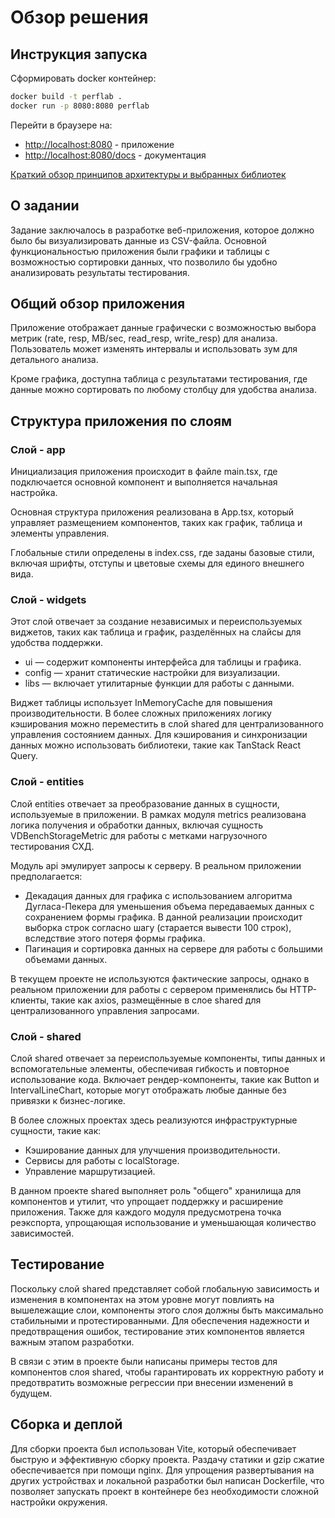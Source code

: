 # Обзор решения

## Инструкция запуска

Сформировать docker контейнер:

```bash
docker build -t perflab .
docker run -p 8080:8080 perflab
```

Перейти в браузере на:

+ [http://localhost:8080](http://localhost:8080) - приложение
+ [http://localhost:8080/docs](http://localhost:8080/docs) - документация


[Краткий обзор принципов архитектуры и выбранных библиотек](architecture)

## О задании

Задание заключалось в разработке веб-приложения, которое должно было бы визуализировать данные из CSV-файла. Основной
функциональностью приложения были графики и таблицы с возможностью сортировки данных, что позволило бы удобно
анализировать результаты тестирования.

## Общий обзор приложения

Приложение отображает данные графически с возможностью выбора метрик (rate, resp, MB/sec, read_resp, write_resp) для
анализа. Пользователь может изменять интервалы и использовать зум для детального анализа.

Кроме графика, доступна таблица с результатами тестирования, где данные можно сортировать по любому столбцу для удобства
анализа.

## Структура приложения по слоям

### Слой - app

Инициализация приложения происходит в файле main.tsx, где подключается основной компонент и выполняется начальная
настройка.

Основная структура приложения реализована в App.tsx, который управляет размещением компонентов, таких как график,
таблица и элементы управления.

Глобальные стили определены в index.css, где заданы базовые стили, включая шрифты, отступы и цветовые схемы для единого
внешнего вида.

### Слой - widgets

Этот слой отвечает за создание независимых и переиспользуемых виджетов, таких как таблица и график, разделённых на
слайсы для удобства поддержки.

+ ui — содержит компоненты интерфейса для таблицы и графика.
+ config — хранит статические настройки для визуализации.
+ libs — включает утилитарные функции для работы с данными.

Виджет таблицы использует InMemoryCache для повышения производительности. В более сложных приложениях логику кэширования
можно переместить в слой shared для централизованного управления состоянием данных. Для кэширования и синхронизации
данных можно использовать библиотеки, такие как TanStack React Query.

### Слой - entities

Слой entities отвечает за преобразование данных в сущности, используемые в приложении. В рамках модуля metrics
реализована логика получения и обработки данных, включая сущность VDBenchStorageMetric для работы с метками нагрузочного
тестирования СХД.

Модуль api эмулирует запросы к серверу. В реальном приложении предполагается:

+ Декадация данных для графика с использованием алгоритма Дугласа-Пекера для уменьшения объема передаваемых данных с
  сохранением формы графика. В данной реализации происходит выборка строк согласно шагу (старается вывести 100 строк),
  вследствие этого потеря формы графика.
+ Пагинация и сортировка данных на сервере для работы с большими объемами данных.

В текущем проекте не используются фактические запросы, однако в реальном приложении для работы с сервером применялись
бы HTTP-клиенты, такие как axios, размещённые в слое shared для централизованного управления запросами.

### Слой - shared

Слой shared отвечает за переиспользуемые компоненты, типы данных и вспомогательные элементы, обеспечивая гибкость и
повторное использование кода. Включает рендер-компоненты, такие как Button и IntervalLineChart, которые могут отображать
любые данные без привязки к бизнес-логике.

В более сложных проектах здесь реализуются инфраструктурные сущности, такие как:

+ Кэширование данных для улучшения производительности.
+ Сервисы для работы с localStorage.
+ Управление маршрутизацией.

В данном проекте shared выполняет роль "общего" хранилища для компонентов и утилит, что упрощает поддержку и расширение
приложения. Также для каждого модуля предусмотрена точка реэкспорта, упрощающая использование и уменьшающая количество
зависимостей.

## Тестирование

Поскольку слой shared представляет собой глобальную зависимость и изменения в компонентах на этом уровне могут повлиять
на вышележащие слои, компоненты этого слоя должны быть максимально стабильными и протестированными. Для обеспечения
надежности и предотвращения ошибок, тестирование этих компонентов является важным этапом разработки.

В связи с этим в проекте были написаны примеры тестов для компонентов слоя shared, чтобы гарантировать их корректную
работу и предотвратить возможные регрессии при внесении изменений в будущем.

## Сборка и деплой

Для сборки проекта был использован Vite, который обеспечивает быструю и эффективную сборку проекта. Раздачу статики и
gzip сжатие обеспечивается при помощи nginx. Для упрощения развертывания на других устройствах и локальной разработки
был написан Dockerfile, что позволяет запускать проект в контейнере без необходимости сложной настройки окружения.


